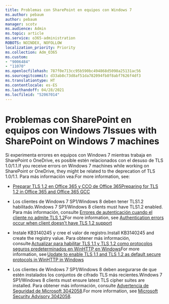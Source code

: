 ```yaml
---
title: Problemas con SharePoint en equipos con Windows 7
ms.author: pebaum
author: pebaum
manager: scotv
ms.audience: Admin
ms.topic: article
ms.service: o365-administration
ROBOTS: NOINDEX, NOFOLLOW
localization_priority: Priority
ms.collection: Adm_O365
ms.custom:
- "9006484"
- "11070"
ms.openlocfilehash: 787f0e713cc95b590bc494868d5098a25131ac56
ms.sourcegitcommit: d33ab8c73d8af51da782094fb8f8abf7626f4df3
ms.translationtype: HT
ms.contentlocale: es-ES
ms.lasthandoff: 04/28/2021
ms.locfileid: "52067014"
---
```

# <a name="issues-with-sharepoint-on-windows-7-machines"></a><span data-ttu-id="88252-102">Problemas con SharePoint en equipos con Windows 7</span><span class="sxs-lookup"><span data-stu-id="88252-102">Issues with SharePoint on Windows 7 machines</span></span>

<span data-ttu-id="88252-103">Si experimenta errores en equipos con Windows 7 mientras trabaja en SharePoint o OneDrive, es posible estén relacionados con el desuso de TLS 1.0/1.1.</span><span class="sxs-lookup"><span data-stu-id="88252-103">If you receive errors on Windows 7 machines while working on SharePoint or OneDrive, they might be related to the deprecation of TLS 1.0/1.1.</span></span> <span data-ttu-id="88252-104">Para más información vea:</span><span class="sxs-lookup"><span data-stu-id="88252-104">For more information, see:</span></span>

- [<span data-ttu-id="88252-105">Preparar TLS 1.2 en Office 365 y CCO de Office 365</span><span class="sxs-lookup"><span data-stu-id="88252-105">Preparing for TLS 1.2 in Office 365 and Office 365 GCC</span></span>](https://docs.microsoft.com/microsoft-365/compliance/prepare-tls-1.2-in-office-365)

- <span data-ttu-id="88252-106">Los clientes de Windows 7 SP1/Windows 8 deben tener TLS1.2 habilitado.</span><span class="sxs-lookup"><span data-stu-id="88252-106">Windows 7 SP1/Windows 8 clients must have TLS1.2 enabled.</span></span> <span data-ttu-id="88252-107">Para más información, consulte [Errores de autenticación cuando el cliente no admite TLS 1.2](https://review.docs.microsoft.com/sharepoint/troubleshoot/administration/authentication-errors-tls12-support)</span><span class="sxs-lookup"><span data-stu-id="88252-107">For more information, see [Authentication errors occur when client doesn't have TLS 1.2 support](https://review.docs.microsoft.com/sharepoint/troubleshoot/administration/authentication-errors-tls12-support)</span></span>

- <span data-ttu-id="88252-108">Instale KB3140245 y cree el valor de registro.</span><span class="sxs-lookup"><span data-stu-id="88252-108">Install KB3140245 and create the registry value.</span></span> <span data-ttu-id="88252-109">Para obtener más información, consulte [Actualizar para habilitar TLS 1.1 y TLS 1.2 como protocolos seguros predeterminados en WinHTTP en Windows](https://support.microsoft.com/topic/update-to-enable-tls-1-1-and-tls-1-2-as-default-secure-protocols-in-winhttp-in-windows-c4bd73d2-31d7-761e-0178-11268bb10392)</span><span class="sxs-lookup"><span data-stu-id="88252-109">For more information, see [Update to enable TLS 1.1 and TLS 1.2 as default secure protocols in WinHTTP in Windows](https://support.microsoft.com/topic/update-to-enable-tls-1-1-and-tls-1-2-as-default-secure-protocols-in-winhttp-in-windows-c4bd73d2-31d7-761e-0178-11268bb10392)</span></span>

- <span data-ttu-id="88252-110">Los clientes de Windows 7 SP1/Windows 8 deben asegurarse de que estén instalados los conjuntos de cifrado TLS más recientes.</span><span class="sxs-lookup"><span data-stu-id="88252-110">Windows 7 SP1/Windows 8 clients must ensure latest TLS cipher suites are installed.</span></span> <span data-ttu-id="88252-111">Para obtener más información, consulte [Advertencia de Seguridad de Microsoft 3042058](https://docs.microsoft.com/security-updates/SecurityAdvisories/2015/3042058).</span><span class="sxs-lookup"><span data-stu-id="88252-111">For more information, see [Microsoft Security Advisory 3042058](https://docs.microsoft.com/security-updates/SecurityAdvisories/2015/3042058).</span></span> 



